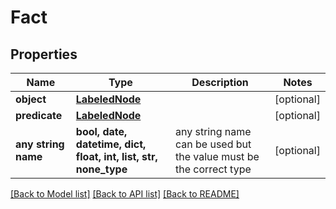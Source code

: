 # Fact


## Properties
Name | Type | Description | Notes
------------ | ------------- | ------------- | -------------
**object** | [**LabeledNode**](LabeledNode.md) |  | [optional] 
**predicate** | [**LabeledNode**](LabeledNode.md) |  | [optional] 
**any string name** | **bool, date, datetime, dict, float, int, list, str, none_type** | any string name can be used but the value must be the correct type | [optional]

[[Back to Model list]](../README.md#documentation-for-models) [[Back to API list]](../README.md#documentation-for-api-endpoints) [[Back to README]](../README.md)


